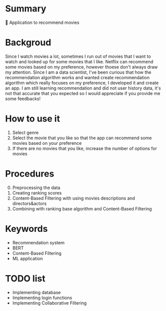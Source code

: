 # Summary
🎥 Application to recommend movies

# Backgroud
Since I watch movies a lot, sometimes I run out of movies that I want to watch and looked up for some movies that I like.
Netflix can recommend some movies based on my preference, however thoese don't always draw my attention.
Since I am a data scientist, I've been curious that how the recommendation algorithm works and wanted create recommendation algorithm which really focuses on my preference, I developed it and create an app.
I am still learning recommendation and did not user history data, it's not that accurate that you expected so I would appreciate if you provide me some feedbacks!

# How to use it
1. Select genre
2. Select the movie that you like so that the app can recommend some movies based on your preference
3. If there are no movies that you like, increase the number of options for movies

# Procedures
0. Preprocessing the data
1. Creating ranking scores
2. Content-Based Filtering with using movies descriptions and directors&actors
3. Combining with ranking base algorithm and Content-Based Filtering

# Keywords
- Recommendation system
- BERT
- Content-Based Filtering
- ML application

# TODO list
- Implementing database
- Implementing login functions
- Implementing Collaborative Filtering